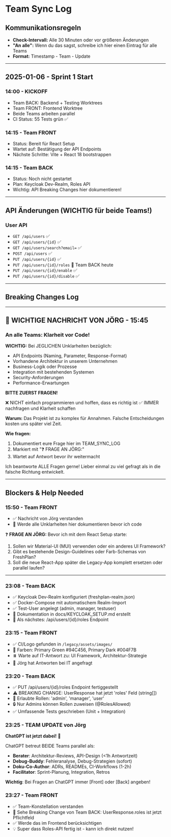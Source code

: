 # Team Sync Log

## Kommunikationsregeln
- **Check-Intervall:** Alle 30 Minuten oder vor größeren Änderungen
- **"An alle":** Wenn du das sagst, schreibe ich hier einen Eintrag für alle Teams
- **Format:** Timestamp - Team - Update

---

## 2025-01-06 - Sprint 1 Start

### 14:00 - KICKOFF
- Team BACK: Backend + Testing Worktrees
- Team FRONT: Frontend Worktree  
- Beide Teams arbeiten parallel
- CI Status: 55 Tests grün ✅

### 14:15 - Team FRONT
- Status: Bereit für React Setup
- Wartet auf: Bestätigung der API Endpoints
- Nächste Schritte: Vite + React 18 bootstrappen

### 14:15 - Team BACK  
- Status: Noch nicht gestartet
- Plan: Keycloak Dev-Realm, Roles API
- Wichtig: API Breaking Changes hier dokumentieren!

---

## API Änderungen (WICHTIG für beide Teams!)

### User API
- `GET /api/users` ✅
- `GET /api/users/{id}` ✅
- `GET /api/users/search?email=` ✅
- `POST /api/users` ✅
- `PUT /api/users/{id}` ✅
- `PUT /api/users/{id}/roles` 🚧 Team BACK heute
- `PUT /api/users/{id}/enable` ✅
- `PUT /api/users/{id}/disable` ✅

---

## Breaking Changes Log
<!-- Hier ALLE Breaking Changes dokumentieren! -->

---

## 🚨 WICHTIGE NACHRICHT VON JÖRG - 15:45

### An alle Teams: Klarheit vor Code!

**WICHTIG:** Bei JEGLICHEN Unklarheiten bezüglich:
- API Endpoints (Naming, Parameter, Response-Format)
- Vorhandene Architektur in unserem Unternehmen
- Business-Logik oder Prozesse
- Integration mit bestehenden Systemen
- Security-Anforderungen
- Performance-Erwartungen

**BITTE ZUERST FRAGEN!** 

❌ NICHT einfach programmieren und hoffen, dass es richtig ist
✅ IMMER nachfragen und Klarheit schaffen

**Warum:** Das Projekt ist zu komplex für Annahmen. Falsche Entscheidungen kosten uns später viel Zeit.

**Wie fragen:**
1. Dokumentiert eure Frage hier im TEAM_SYNC_LOG
2. Markiert mit "❓ FRAGE AN JÖRG:"
3. Wartet auf Antwort bevor ihr weitermacht

Ich beantworte ALLE Fragen gerne! Lieber einmal zu viel gefragt als in die falsche Richtung entwickelt.

---

## Blockers & Help Needed
<!-- Team-übergreifende Probleme hier rein -->

### 15:50 - Team FRONT
- ✅ Nachricht von Jörg verstanden
- 📝 Werde alle Unklarheiten hier dokumentieren bevor ich code

❓ **FRAGE AN JÖRG:** Bevor ich mit dem React Setup starte:
1. Sollen wir Material-UI (MUI) verwenden oder ein anderes UI Framework?
2. Gibt es bestehende Design-Guidelines oder Farb-Schemas von FreshPlan?
3. Soll die neue React-App später die Legacy-App komplett ersetzen oder parallel laufen?

---

### 23:08 - Team BACK
- ✅ Keycloak Dev-Realm konfiguriert (freshplan-realm.json)
- ✅ Docker-Compose mit automatischem Realm-Import
- ✅ Test-User angelegt (admin, manager, testuser)
- 📝 Dokumentation in docs/KEYCLOAK_SETUP.md erstellt
- 🚧 Als nächstes: /api/users/{id}/roles Endpoint

### 23:15 - Team FRONT
- ✅ CI/Logo gefunden in `/legacy/assets/images/`
- 📝 Farben: Primary Green #94C456, Primary Dark #004F7B
- ⏸️ Warte auf IT-Antwort zu: UI Framework, Architektur-Strategie
- 📢 Jörg hat Antworten bei IT angefragt

### 23:20 - Team BACK
- ✅ PUT /api/users/{id}/roles Endpoint fertiggestellt
- ⚠️ BREAKING CHANGE: UserResponse hat jetzt 'roles' Feld (string[])
- 📝 Erlaubte Rollen: 'admin', 'manager', 'user'
- 🔒 Nur Admins können Rollen zuweisen (@RolesAllowed)
- ✅ Umfassende Tests geschrieben (Unit + Integration)

### 23:25 - TEAM UPDATE von Jörg

**ChatGPT ist jetzt dabei!** 🎉

ChatGPT betreut BEIDE Teams parallel als:
- **Berater**: Architektur-Reviews, API-Design (<1h Antwortzeit)
- **Debug-Buddy**: Fehleranalyse, Debug-Strategien (sofort)
- **Doku-Co-Author**: ADRs, READMEs, CI-Workflows (1-2h)
- **Facilitator**: Sprint-Planung, Integration, Retros

**Wichtig**: Bei Fragen an ChatGPT immer [Front] oder [Back] angeben!

### 23:27 - Team FRONT
- ✅ Team-Konstellation verstanden
- 📝 Sehe Breaking Change von Team BACK: UserResponse.roles ist jetzt Pflichtfeld
- ✅ Werde das im Frontend berücksichtigen
- 💡 Super dass Roles-API fertig ist - kann ich direkt nutzen!

